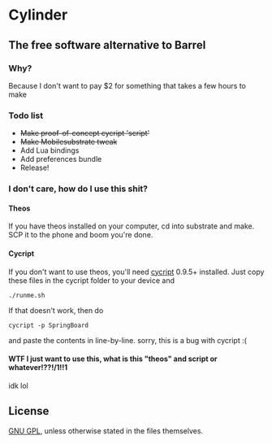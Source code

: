 # Cylinder

## The free software alternative to Barrel

### Why?

Because I don't want to pay $2 for something that takes a few hours to make

### Todo list

* ~~Make proof-of-concept cycript 'script'~~
* ~~Make Mobilesubstrate tweak~~
* Add Lua bindings
* Add preferences bundle
* Release!

### I don't care, how do I use this shit?

#### Theos

If you have theos installed on your computer, cd into substrate and make. SCP it to the phone and boom you're done.

#### Cycript

If you don't want to use theos, you'll need [cycript](http://cycript.org) 0.9.5+ installed. Just copy these files in the cycript folder to your device and

```
./runme.sh
```

If that doesn't work, then do

```
cycript -p SpringBoard
```

and paste the contents in line-by-line. sorry, this is a bug with cycript :(

#### WTF I just want to use this, what is this "theos" and script or whatever!??!/1!!1

idk lol

## License

[GNU GPL](https://github.com/rweichler/cylinder/blob/master/LICENSE), unless otherwise stated in the files themselves.
